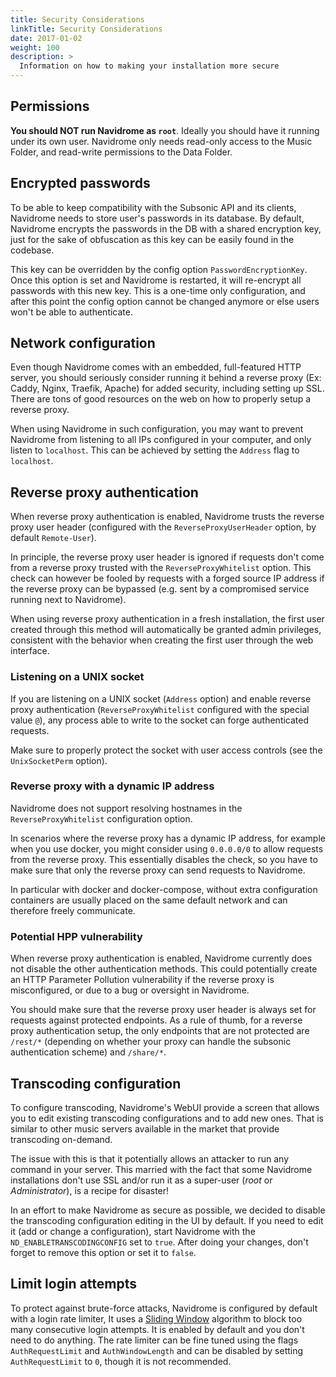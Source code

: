 ```yaml
---
title: Security Considerations
linkTitle: Security Considerations
date: 2017-01-02
weight: 100
description: >
  Information on how to making your installation more secure
---
```



## Permissions

**You should NOT run Navidrome as `root`**. Ideally you should have it running under its own user. Navidrome only
needs read-only access to the Music Folder, and read-write permissions to the Data Folder.

## Encrypted passwords
To be able to keep compatibility with the Subsonic API and its clients, Navidrome needs to store user's passwords in its database. By default, Navidrome
encrypts the passwords in the DB with a shared encryption key, just for the sake of obfuscation as this key can be easily found in the codebase.

This key can be overridden by the config option `PasswordEncryptionKey`. Once this option is set and Navidrome is restarted, it will re-encrypt all passwords with this new key. This is a one-time only configuration, and after this point the config option cannot be changed anymore or else users won't be able to authenticate.

## Network configuration

Even though Navidrome comes with an embedded, full-featured HTTP server, you should seriously consider running it
behind a reverse proxy (Ex: Caddy, Nginx, Traefik, Apache) for added security, including setting up SSL.
There are tons of good resources on the web on how to properly setup a reverse proxy.

When using Navidrome in such configuration, you may want to prevent Navidrome from listening to all IPs configured
in your computer, and only listen to `localhost`. This can be achieved by setting the `Address` flag to `localhost`.

## Reverse proxy authentication

When reverse proxy authentication is enabled, Navidrome trusts the reverse proxy user header (configured with the `ReverseProxyUserHeader` option, by default `Remote-User`).

In principle, the reverse proxy user header is ignored if requests don't come from a reverse proxy trusted with the `ReverseProxyWhitelist` option. This check can however be fooled by requests with a forged source IP address if the reverse proxy can be bypassed (e.g. sent by a compromised service running next to Navidrome).

When using reverse proxy authentication in a fresh installation, the first user created through this method will automatically be granted admin privileges, consistent with the behavior when creating the first user through the web interface.

### Listening on a UNIX socket

If you are listening on a UNIX socket (`Address` option) and enable reverse proxy authentication (`ReverseProxyWhitelist` configured with the special value `@`), any process able to write to the socket can forge authenticated requests.

Make sure to properly protect the socket with user access controls (see the `UnixSocketPerm` option).

### Reverse proxy with a dynamic IP address

Navidrome does not support resolving hostnames in the `ReverseProxyWhitelist` configuration option.

In scenarios where the reverse proxy has a dynamic IP address, for example when you use docker, you might consider using `0.0.0.0/0` to allow requests from the reverse proxy. This essentially disables the check, so you have to make sure that only the reverse proxy can send requests to Navidrome.

In particular with docker and docker-compose, without extra configuration containers are usually placed on the same default network and can therefore freely communicate.

### Potential HPP vulnerability

When reverse proxy authentication is enabled, Navidrome currently does not disable the other authentication methods. This could potentially create an HTTP Parameter Pollution vulnerability if the reverse proxy is misconfigured, or due to a bug or oversight in Navidrome.

You should make sure that the reverse proxy user header is always set for requests against protected endpoints. As a rule of thumb, for a reverse proxy authentication setup, the only endpoints that are not protected are `/rest/*` (depending on whether your proxy can handle the subsonic authentication scheme) and `/share/*`.

## Transcoding configuration

To configure transcoding, Navidrome's WebUI provide a screen that allows you to edit existing
transcoding configurations and to add new ones. That is similar to other music servers available
in the market that provide transcoding on-demand.

The issue with this is that it potentially allows an attacker to run any command in your server.
This married with the fact that some Navidrome installations don't use SSL and/or run it as a
super-user (_root_ or _Administrator_), is a recipe for disaster!

In an effort to make Navidrome as secure as possible, we decided to disable the transcoding
configuration editing in the UI by default. If you need to edit it (add or change a configuration),
start Navidrome with the `ND_ENABLETRANSCODINGCONFIG` set to `true`. After doing your changes,
don't forget to remove this option or set it to `false`.

## Limit login attempts

To protect against brute-force attacks, Navidrome is configured by default with a login rate limiter,
It uses a [Sliding Window](https://blog.cloudflare.com/counting-things-a-lot-of-different-things/#slidingwindowstotherescue)
algorithm to block too many consecutive login attempts. It is enabled by default and you don't need to do anything.
The rate limiter can be fine tuned using the flags `AuthRequestLimit` and `AuthWindowLength` and can be disabled by
setting `AuthRequestLimit` to `0`, though it is not recommended.

